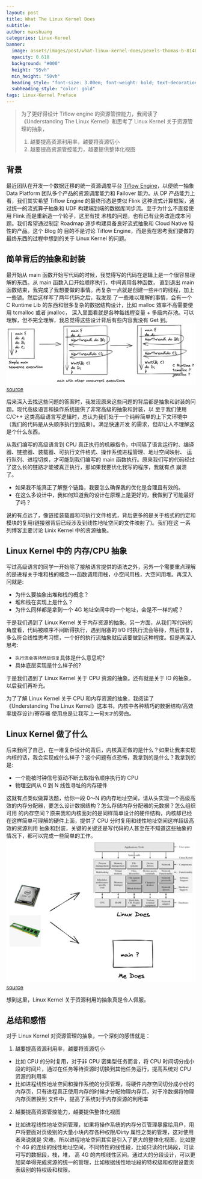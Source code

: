 ```yaml
---
layout: post
title: What The Linux Kernel Does
subtitle: 
author: maxshuang
categories: Linux-Kernel
banner:
  image: assets/images/post/what-linux-kernel-does/pexels-thomas-b-814898.jpg
  opacity: 0.618
  background: "#000"
  height: "95vh"
  min_height: "50vh"
  heading_style: "font-size: 3.00em; font-weight: bold; text-decoration: underline"
  subheading_style: "color: gold"
tags: Linux-Kernel Preface 
---
```


> 为了更好得设计 Tiflow engine 的资源管控能力，我阅读了《Understanding The Linux Kernel》和思考了 Linux Kernel 关于资源管理的抽象，
> 1. 越要提高资源利用率，越要将资源切小  
> 2. 越要提高资源管控能力，越要提供整体化视图  

## 背景
最近团队在开发一个数据迁移的统一资源调度平台 [Tiflow Engine](https://github.com/pingcap/tiflow/tree/master/engine)，以便统一抽象
Data Platform 团队多个产品的资源调度能力和 Failover 能力。从 DP 产品能力上看，我们其实希望 Tiflow Engine 的最终形态是类似 Flink 
这种流式计算框架，通过统一的流式算子抽象和 UDF 构建端到端的数据库同步流。至于为什么不直接使用 Flink 而是重新造一个轮子，这里有技
术栈的问题，也有已有业务改造成本问题。我们希望通过制定 Roadmap 逐步构建具备良好流式抽象和 Cloud Native 特性的产品。这个 Blog 的
目的不是讨论 Tiflow Engine，而是我在思考我们要做的最终东西的过程中想到的关于 Linux Kernel 的问题。

## 简单背后的抽象和封装
最开始从 main 函数开始写代码的时候，我觉得写的代码在逻辑上是一个很容易理解的东西。从 main 函数入口开始顺序执行，中间调用各种函数，
直到退出 main 函数结束，我完成了我想要做的事情。再复杂一点就是创建一些`并行`的线程，加上一些锁。然后这样写了两年代码之后，我发现
了一些难以理解的事情，会有一个 C Runtime Lib 的东西和很多复杂的数据结构设计，比如 malloc 效率不高需要使用 tcmalloc 或者 jmalloc，
深入里面看就是各种每线程变量 + 多级内存池。可以理解，但不完全理解，我总觉得这些设计背后有些内容我没有 Get 到。
![simple-main](/assets/images/post/what-linux-kernel-does/linux-kernel-does-2022-08-06-2237.png)
[source](https://excalidraw.com/#json=5isqDNfuTgIXKWxAbZRHN,JzhT_W-8X1R3uscwcOkj8w)

后来深入去找这些问题的答案时，我发现原来这些问题的背后都是抽象和封装的问题。现代高级语言和操作系统提供了非常高级的抽象和封装，以
至于我们使用 C/C++ 这类高级语言写逻辑时，总认为我们处于一个纯粹简单的上下文环境中（我们的代码是从头顺序执行到结束）。满足快速开发
的需求，但却让人不理解这是个什么东西。

从我们编写的高级语言到 CPU 真正执行的机器指令，中间隔了语言运行时、编译器、链接器、装载器、可执行文件格式、操作系统进程管理、地址空间映射、
运行队列、进程切换，才可能到我们编写的 main 函数执行。原来我们写的代码经过了这么长的链路才能被真正执行，那如果我要优化我写的程序，我就有点
崩溃了。
* 如果我不能真正了解整个链路，我要怎么确保我的优化是合理且有效的。
* 在这么多设计中，我如何知道我的设计在原理上是更好的，我做到了可能最好了吗？

说的有点远了，像链接装载器和可执行文件格式，背后更多的是关于格式的约定和模块的复用(链接器背后已经涉及到线性地址空间的文件映射了)。我们在这
一系列博客主要讨论 Linix Kernel 中的资源抽象。

## Linux Kernel 中的 内存/CPU 抽象
写过高级语言的同学一开始除了接触语言提供的语法之外，另外一个需要重点理解的是进程关于堆和栈的概念---函数调用用栈，小空间用栈，大空间用堆。再深入
问就是:
* 为什么要抽象出堆和栈的概念？
* 堆和栈在实现上是什么？
* 为什么同样都是拿到一个 4G 地址空间中的一个地址，会是不一样的呢？

于是我们遇到了 Linux Kernel 关于内存资源的抽象。另一方面，从我们写代码的角度看，代码被顺序不间断得执行，遇到阻塞的 I/O 时执行流会等待，然后恢复，
多么符合线性思考习惯，一个好的执行流抽象就应该要做到这种程度。但是再深入思考:
* `执行流会等待然后恢复`具体是什么意思呢? 
* 具体底层实现是什么样子的?

于是我们遇到了 Linux Kernel 关于 CPU 资源的抽象。还有就是关于 IO 的抽象，以后我们再补充。

为了了解 Linux Kernel 关于 CPU 和内存资源的抽象，我阅读了《Understanding The Linux Kernel》这本书，内核中各种精巧的数据结构/高效率缓存设计/寄存器
使用总是让我写上一句`天才`的旁白。

## Linux Kernel 做了什么
后来我问了自己，在一堆复杂设计的背后，内核真正做的是什么？如果让我来实现内核的话，我会实现成什么样子？这个问题有点恐怖，我拿到的是什么？我拿到的是:
* 一个能被时钟信号驱动不断去取指令顺序执行的 CPU
* 物理空间从 0 到 N 线性寻址的内存硬件

这就有点类似做算法题，给你一段 0～N 的内存地址空间，请从头实现一个高级高效的内存分配器，要怎么设计数据结构？怎么存储内存分配器的元数据？怎么组织可用
的内存空间？原来我和内核面对的是同样简单设计的硬件结构，内核却已经在这样简单可理解的硬件上面，提供了 CPU 分时复用和线性地址空间这样超级高效的资源利用
抽象和封装，关键的关键还是写代码的人甚至在不知道这些抽象的情况下，都可以完成一些简单的工作。
![what-linux-kernel-does](/assets/images/post/what-linux-kernel-does/linux-does-2022-08-06-2346.png)
[source](https://excalidraw.com/#json=ZGufgOYmBZXjHklUQaw4x,r4fqGYMiBdpT3as5QoTxAg)

想到这里，Linux Kernel 关于资源利用的抽象真是令人佩服。

## 总结和感悟
对于 Linux Kernel 对资源管理的抽象，一个深刻的感悟就是：
1. 越要提高资源利用率，越要将资源切小  
* 比如 CPU 的分时复用，对于非 CPU 密集型任务而言，将 CPU 时间切分成小段的时间片，通过在任务等待资源时切换到其他任务运行，提高系统对 CPU 资源的利用率
* 比如进程线性地址空间和操作系统的分页管理，将硬件内存空间切分成小份的内存页，只有进程真正使用内存的时候才分配物理内存页，对于冷数据将物理内存页置换到
文件中，提高了系统对于内存资源的利用率

2. 越要提高资源管控能力，越要提供整体化视图  
* 比如进程线性地址空间管理，如果将操作系统的内存分页管理暴露给用户，用户将要面对页级别的大量小块内存各种权限/Dirty 属性之类的管理，这对使用者来说就是
灾难。所以进程地址空间其实是引入了更大的整体化视图，比如整个 4G 的连续的线性地址空间，不同特性的线性段，比如只读的代码段，可读可写的数据段，栈，堆，
高 4G 的内核线性区间。通过大的分段设计，可以更加简单得完成资源的统一的管理，比如根据线性地址段的特权级和权限设置页表级别的特权级和权限。
